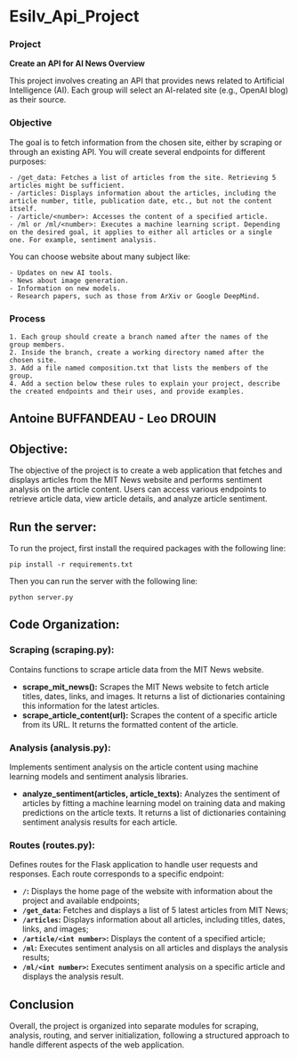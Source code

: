 # Esilv_Api_Project

### Project
**Create an API for AI News Overview**

This project involves creating an API that provides news related to Artificial Intelligence (AI). Each group will select an AI-related site (e.g., OpenAI blog) as their source.

### Objective

The goal is to fetch information from the chosen site, either by scraping or through an existing API. You will create several endpoints for different purposes:

    - /get_data: Fetches a list of articles from the site. Retrieving 5 articles might be sufficient.
    - /articles: Displays information about the articles, including the article number, title, publication date, etc., but not the content itself.
    - /article/<number>: Accesses the content of a specified article.
    - /ml or /ml/<number>: Executes a machine learning script. Depending on the desired goal, it applies to either all articles or a single one. For example, sentiment analysis.

You can choose website about many subject like:

    - Updates on new AI tools.
    - News about image generation.
    - Information on new models.
    - Research papers, such as those from ArXiv or Google DeepMind.

### Process

    1. Each group should create a branch named after the names of the group members.
    2. Inside the branch, create a working directory named after the chosen site.
    3. Add a file named composition.txt that lists the members of the group.
    4. Add a section below these rules to explain your project, describe the created endpoints and their uses, and provide examples.


## Antoine BUFFANDEAU - Leo DROUIN
## Objective:

The objective of the project is to create a web application that fetches and displays articles from the MIT News website and performs sentiment analysis on the article content. Users can access various endpoints to retrieve article data, view article details, and analyze article sentiment.

## Run the server:
To run the project, first install the required packages with the following line:

`pip install -r requirements.txt`

Then you can run the server with the following line:

`python server.py`

## Code Organization:

### Scraping (scraping.py):

Contains functions to scrape article data from the MIT News website.

- **scrape_mit_news():** Scrapes the MIT News website to fetch article titles, dates, links, and images. It returns a list of dictionaries containing this information for the latest articles.
- **scrape_article_content(url):** Scrapes the content of a specific article from its URL. It returns the formatted content of the article.

### Analysis (analysis.py):

Implements sentiment analysis on the article content using machine learning models and sentiment analysis libraries.

- **analyze_sentiment(articles, article_texts):** Analyzes the sentiment of articles by fitting a machine learning model on training data and making predictions on the article texts. It returns a list of dictionaries containing sentiment analysis results for each article.

### Routes (routes.py):

Defines routes for the Flask application to handle user requests and responses. Each route corresponds to a specific endpoint:

- **`/`:** Displays the home page of the website with information about the project and available endpoints;
- **`/get_data`:** Fetches and displays a list of 5 latest articles from MIT News;
- **`/articles`:** Displays information about all articles, including titles, dates, links, and images;
- **`/article/<int number>`:** Displays the content of a specified article;
- **`/ml`:** Executes sentiment analysis on all articles and displays the analysis results;
- **`/ml/<int number>`:** Executes sentiment analysis on a specific article and displays the analysis result.

## Conclusion
Overall, the project is organized into separate modules for scraping, analysis, routing, and server initialization, following a structured approach to handle different aspects of the web application.
